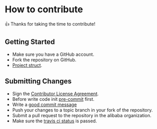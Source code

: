 # How to contribute

👍 Thanks for taking the time to contribute!

## Getting Started

* Make sure you have a GitHub account.
* Fork the repository on GitHub.
* [Project struct](./docs/developer/project-structs.md).

## Submitting Changes

* Sign the [Contributor License Agreement](https://cla-assistant.io/alibaba/kt-connect).
* Before write code init [pre-commit](./docs/developer/pre-commit.md) first.
* Write a [good commit message](https://www.conventionalcommits.org/zh-hans/v1.0.0-beta.4/)
* Push your changes to a topic branch in your fork of the repository.
* Submit a pull request to the repository in the alibaba organization.
* Make sure the [travis ci status](https://travis-ci.org/alibaba/kt-connect) is passed.